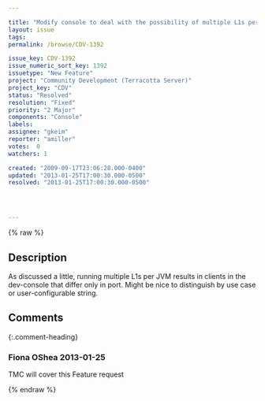 ```yaml
---

title: "Modify console to deal with the possibility of multiple L1s per JVM from standalone kits"
layout: issue
tags: 
permalink: /browse/CDV-1392

issue_key: CDV-1392
issue_numeric_sort_key: 1392
issuetype: "New Feature"
project: "Community Development (Terracotta Server)"
project_key: "CDV"
status: "Resolved"
resolution: "Fixed"
priority: "2 Major"
components: "Console"
labels: 
assignee: "gkeim"
reporter: "amiller"
votes:  0
watchers: 1

created: "2009-09-17T23:06:28.000-0400"
updated: "2013-01-25T17:00:30.000-0500"
resolved: "2013-01-25T17:00:30.000-0500"




---
```


{% raw %}

## Description

<div markdown="1" class="description">

As discussed a little, running multiple L1s per JVM results in clients in the dev-console that differ only in port.  Might be nice to distinguish by use case or user-configurable string.

</div>

## Comments


{:.comment-heading}
### **Fiona OShea** <span class="date">2013-01-25</span>

<div markdown="1" class="comment">

TMC will cover this Feature request

</div>



{% endraw %}
